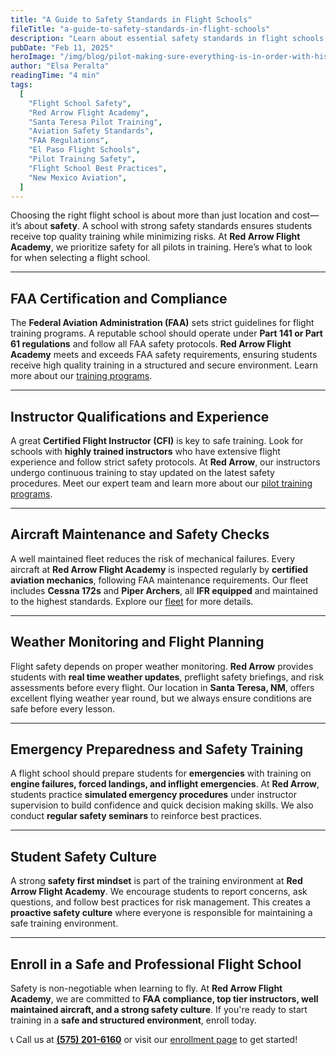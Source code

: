```yaml
---
title: "A Guide to Safety Standards in Flight Schools"
fileTitle: "a-guide-to-safety-standards-in-flight-schools"
description: "Learn about essential safety standards in flight schools and how Red Arrow Flight Academy in Santa Teresa, NM, prioritizes student safety. Discover the key factors that make a flight school safe and how you can start your aviation journey with confidence."
pubDate: "Feb 11, 2025"
heroImage: "/img/blog/pilot-making-sure-everything-is-in-order-with-his-plane.webp"
author: "Elsa Peralta"
readingTime: "4 min"
tags:
  [
    "Flight School Safety",
    "Red Arrow Flight Academy",
    "Santa Teresa Pilot Training",
    "Aviation Safety Standards",
    "FAA Regulations",
    "El Paso Flight Schools",
    "Pilot Training Safety",
    "Flight School Best Practices",
    "New Mexico Aviation",
  ]
---
```


Choosing the right flight school is about more than just location and cost—it’s about **safety**. A school with strong safety standards ensures students receive top quality training while minimizing risks. At **Red Arrow Flight Academy**, we prioritize safety for all pilots in training. Here’s what to look for when selecting a flight school.

---

## FAA Certification and Compliance

The **Federal Aviation Administration (FAA)** sets strict guidelines for flight training programs. A reputable school should operate under **Part 141 or Part 61 regulations** and follow all FAA safety protocols. **Red Arrow Flight Academy** meets and exceeds FAA safety requirements, ensuring students receive high quality training in a structured and secure environment. Learn more about our [training programs](https://www.flyredarrow.com/flight-programs/training-courses).

---

## Instructor Qualifications and Experience

A great **Certified Flight Instructor (CFI)** is key to safe training. Look for schools with **highly trained instructors** who have extensive flight experience and follow strict safety protocols. At **Red Arrow**, our instructors undergo continuous training to stay updated on the latest safety procedures. Meet our expert team and learn more about our [pilot training programs](https://www.flyredarrow.com/flight-programs/new-to-flying).

---

## Aircraft Maintenance and Safety Checks

A well maintained fleet reduces the risk of mechanical failures. Every aircraft at **Red Arrow Flight Academy** is inspected regularly by **certified aviation mechanics**, following FAA maintenance requirements. Our fleet includes **Cessna 172s** and **Piper Archers**, all **IFR equipped** and maintained to the highest standards. Explore our [fleet](https://www.flyredarrow.com/about/our-fleet) for more details.

---

## Weather Monitoring and Flight Planning

Flight safety depends on proper weather monitoring. **Red Arrow** provides students with **real time weather updates**, preflight safety briefings, and risk assessments before every flight. Our location in **Santa Teresa, NM**, offers excellent flying weather year round, but we always ensure conditions are safe before every lesson.

---

## Emergency Preparedness and Safety Training

A flight school should prepare students for **emergencies** with training on **engine failures, forced landings, and inflight emergencies**. At **Red Arrow**, students practice **simulated emergency procedures** under instructor supervision to build confidence and quick decision making skills. We also conduct **regular safety seminars** to reinforce best practices.

---

## Student Safety Culture

A strong **safety first mindset** is part of the training environment at **Red Arrow Flight Academy**. We encourage students to report concerns, ask questions, and follow best practices for risk management. This creates a **proactive safety culture** where everyone is responsible for maintaining a safe training environment.

---

## Enroll in a Safe and Professional Flight School

Safety is non-negotiable when learning to fly. At **Red Arrow Flight Academy**, we are committed to **FAA compliance, top tier instructors, well maintained aircraft, and a strong safety culture**. If you're ready to start training in a **safe and structured environment**, enroll today.

📞 Call us at [**(575) 201-6160**](tel:5752016160) or visit our [enrollment page](https://www.flyredarrow.com/enrollment) to get started!
